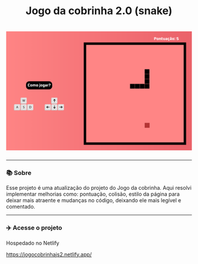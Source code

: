 <h1 align="center">Jogo da cobrinha 2.0 (snake)</h1>
<h1 align="center"><img src="img/cobrinha2.2.png"></h1>

<hr>

### 📚 Sobre

Esse projeto é uma atualização do projeto do Jogo da cobrinha. Aqui resolvi implementar melhorias como: pontuação, colisão, estilo da página para deixar mais atraente e mudanças no código, deixando ele mais legível e comentado.

<hr>

### :airplane: Acesse o projeto

Hospedado no Netlify

https://jogocobrinhajs2.netlify.app/
